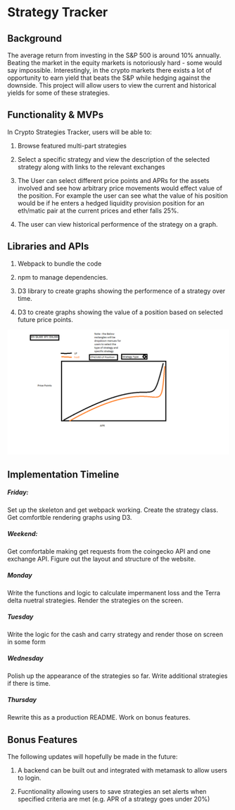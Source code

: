 # Strategy Tracker

## Background

The average return from investing in the S&P 500 is around 10% annually. Beating the market in the 
equity markets is notoriously hard - some would say impossible. Interestingly, in the crypto markets 
there exists a lot of opportunity to earn yield that beats the S&P while hedging against the downside. 
This project will allow users to view the current and historical yields for some of these strategies. 



## Functionality & MVPs

In Crypto Strategies Tracker, users will be able to:

1) Browse featured multi-part strategies

2) Select a specific strategy and view the description of the selected strategy along with links to the relevant exchanges

3) The User can select different price points and APRs for the assets involved and see how 
arbitrary price movements would effect value of the position. For example the user can see what the value of his position 
would be if he enters a hedged liquidity provision position for an eth/matic pair at the current prices and ether falls 25%.

4) The user can view historical performence of the strategy on a graph. 

## Libraries and APIs

1) Webpack to bundle the code

2) npm to manage dependencies.

3) D3 library to create graphs showing the performence of a strategy over time.

4) D3 to create graphs showing the value of a position based on selected future price points.

![img](./Untitled.png)

## Implementation Timeline

##### Friday:

Set up the skeleton and get webpack working. Create the strategy class. Get comfortble rendering graphs using D3.

##### Weekend: 

Get comfortable making get requests from the coingecko API and one exchange API. Figure out the layout and structure of the website.

##### Monday

Write the functions and logic to calculate impermanent loss and the Terra delta nuetral strategies. Render the strategies on the screen.

##### Tuesday

Write the logic for the cash and carry strategy and render those on screen in some form

##### Wednesday

Polish up the appearance of the strategies so far. Write additional strategies if there is time.

##### Thursday

Rewrite this as a production README. Work on bonus features.

## Bonus Features

The following updates will hopefully be made in the future:

1) A backend can be built out and integrated with metamask to allow users to login.

2) Fucntionality allowing users to save strategies an set alerts when specified criteria are met 
(e.g. APR of a strategy goes under 20%)




